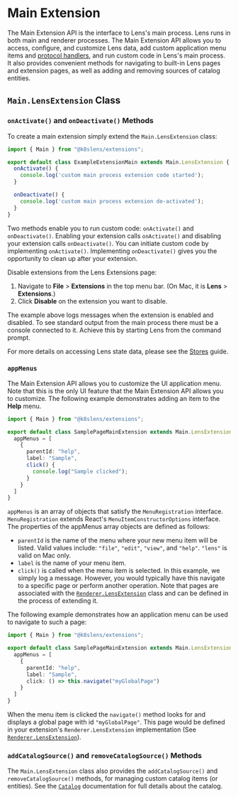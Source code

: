 # Main Extension

The Main Extension API is the interface to Lens's main process.
Lens runs in both main and renderer processes.
The Main Extension API allows you to access, configure, and customize Lens data, add custom application menu items and [protocol handlers](protocol-handlers.md), and run custom code in Lens's main process.
It also provides convenient methods for navigating to built-in Lens pages and extension pages, as well as adding and removing sources of catalog entities. 

## `Main.LensExtension` Class

### `onActivate()` and `onDeactivate()` Methods

To create a main extension simply extend the `Main.LensExtension` class:

```typescript
import { Main } from "@k8slens/extensions";

export default class ExampleExtensionMain extends Main.LensExtension {
  onActivate() {
    console.log('custom main process extension code started');
  }

  onDeactivate() {
    console.log('custom main process extension de-activated');
  }
}
```

Two methods enable you to run custom code: `onActivate()` and `onDeactivate()`.
Enabling your extension calls `onActivate()` and disabling your extension calls `onDeactivate()`.
You can initiate custom code by implementing `onActivate()`.
Implementing `onDeactivate()` gives you the opportunity to clean up after your extension.

Disable extensions from the Lens Extensions page:

1. Navigate to **File** > **Extensions** in the top menu bar.
(On Mac, it is **Lens** > **Extensions**.)
2. Click **Disable** on the extension you want to disable.

The example above logs messages when the extension is enabled and disabled.
To see standard output from the main process there must be a console connected to it.
Achieve this by starting Lens from the command prompt.

For more details on accessing Lens state data, please see the [Stores](../stores) guide.

### `appMenus`

The Main Extension API allows you to customize the UI application menu.
Note that this is the only UI feature that the Main Extension API allows you to customize.
The following example demonstrates adding an item to the **Help** menu.

``` typescript
import { Main } from "@k8slens/extensions";

export default class SamplePageMainExtension extends Main.LensExtension {
  appMenus = [
    {
      parentId: "help",
      label: "Sample",
      click() {
        console.log("Sample clicked");
      }
    }
  ]
}
```

`appMenus` is an array of objects that satisfy the `MenuRegistration` interface.
`MenuRegistration` extends React's `MenuItemConstructorOptions` interface.
The properties of the appMenus array objects are defined as follows:

* `parentId` is the name of the menu where your new menu item will be listed.
Valid values include: `"file"`, `"edit"`, `"view"`, and `"help"`.
`"lens"` is valid on Mac only.
* `label` is the name of your menu item.
* `click()` is called when the menu item is selected.
In this example, we simply log a message.
However, you would typically have this navigate to a specific page or perform another operation.
Note that pages are associated with the [`Renderer.LensExtension`](renderer-extension.md) class and can be defined in the process of extending it.

The following example demonstrates how an application menu can be used to navigate to such a page:

``` typescript
import { Main } from "@k8slens/extensions";

export default class SamplePageMainExtension extends Main.LensExtension {
  appMenus = [
    {
      parentId: "help",
      label: "Sample",
      click: () => this.navigate("myGlobalPage")
    }
  ]
}
```

When the menu item is clicked the `navigate()` method looks for and displays a global page with id `"myGlobalPage"`.
This page would be defined in your extension's `Renderer.LensExtension` implementation (See [`Renderer.LensExtension`](renderer-extension.md)).

### `addCatalogSource()` and `removeCatalogSource()` Methods

The `Main.LensExtension` class also provides the `addCatalogSource()` and `removeCatalogSource()` methods, for managing custom catalog items (or entities).
See the [`Catalog`](catalog.md) documentation for full details about the catalog.